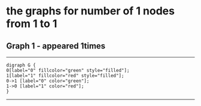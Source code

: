 # the graphs for number of 1 nodes from 1 to 1
## Graph 1 - appeared 1times
___
```graphviz
digraph G {
0[label="0" fillcolor="green" style="filled"];
1[label="1" fillcolor="red" style="filled"];
0->1 [label="0" color="green"];
1->0 [label="1" color="red"];
}
```
___
